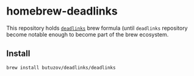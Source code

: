 # homebrew-deadlinks

This repository holds [`deadlinks`](https://github.com/butuzov/deadlinks) brew formula (until `deadlinks` repository become notable enough to become part of the brew ecosystem.


## Install

```bash
brew install butuzov/deadlinks/deadlinks
```

